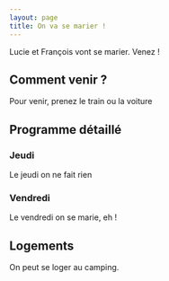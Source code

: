 ```yaml
---
layout: page
title: On va se marier !
---
```


Lucie et François vont se marier. Venez !

## Comment venir ?
Pour venir, prenez le train ou la voiture

## Programme détaillé
### Jeudi
Le jeudi on ne fait rien

### Vendredi
Le vendredi on se marie, eh !

## Logements
On peut se loger au camping.
